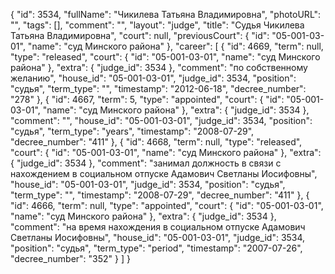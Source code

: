 {
    "id": 3534,
    "fullName": "Чикилева Татьяна Владимировна",
    "photoURL": "",
    "tags": [],
    "comment": "",
    "layout": "judge",
    "title": "Судья Чикилева Татьяна Владимировна",
    "court": null,
    "previousCourt": {
        "id": "05-001-03-01",
        "name": "суд Минского района"
    },
    "career": [
        {
            "id": 4669,
            "term": null,
            "type": "released",
            "court": {
                "id": "05-001-03-01",
                "name": "суд Минского района"
            },
            "extra": {
                "judge_id": 3534
            },
            "comment": "по собственному желанию",
            "house_id": "05-001-03-01",
            "judge_id": 3534,
            "position": "судья",
            "term_type": "",
            "timestamp": "2012-06-18",
            "decree_number": "278"
        },
        {
            "id": 4667,
            "term": 5,
            "type": "appointed",
            "court": {
                "id": "05-001-03-01",
                "name": "суд Минского района"
            },
            "extra": {
                "judge_id": 3534
            },
            "comment": "",
            "house_id": "05-001-03-01",
            "judge_id": 3534,
            "position": "судья",
            "term_type": "years",
            "timestamp": "2008-07-29",
            "decree_number": "411"
        },
        {
            "id": 4668,
            "term": null,
            "type": "released",
            "court": {
                "id": "05-001-03-01",
                "name": "суд Минского района"
            },
            "extra": {
                "judge_id": 3534
            },
            "comment": "занимал должность в связи с нахождением в социальном отпуске Адамович Светланы Иосифовны",
            "house_id": "05-001-03-01",
            "judge_id": 3534,
            "position": "судья",
            "term_type": "",
            "timestamp": "2008-07-29",
            "decree_number": "411"
        },
        {
            "id": 4666,
            "term": null,
            "type": "appointed",
            "court": {
                "id": "05-001-03-01",
                "name": "суд Минского района"
            },
            "extra": {
                "judge_id": 3534
            },
            "comment": "на время нахождения в социальном отпуске Адамович Светланы Иосифовны",
            "house_id": "05-001-03-01",
            "judge_id": 3534,
            "position": "судья",
            "term_type": "period",
            "timestamp": "2007-07-26",
            "decree_number": "352"
        }
    ]
}